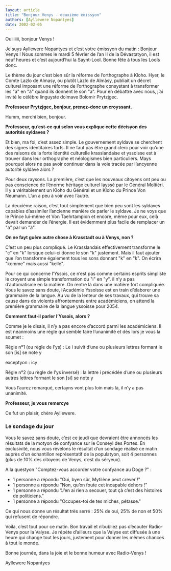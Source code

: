 ```yaml
---
layout: article
title: "Bonjour Venys - deuxième émissyon"
authors: [Ayllewere Nopantyes]
date: 2002-02-05
---
```


Ouiiiiiii, bonjour Venys !

Je suys Ayllewere Nopantyes et c’est votre émissyon du matin : Bonjour Venys ! Nous sommes le mardi 5 février de l’an II de la Dévastatyon, il est neuf heures et c’est aujourd’hui la Saynt-Lool. Bonne fête à tous les Lools donc.

Le thème du jour c’est bien sûr la réforme de l’orthographe à Kloho. Hyer, le Comte Lazlo de Almasy, ou plutôt Làzlo de Almàsy, publiait un décret culturel imposant une réforme de l’orthographe consystant à transformer les "a" en "à" quand ils donnent le son "a". Pour en débattre avec nous, j’ai invité le célèbre linguyste dolmave Bolomir Prytzjgec.

**Professeur Prytzjgec, bonjour, prenez-donc un croyssant.**

Humm, merchi bien, bonjour.

**Professeur, qu’est-ce qui selon vous explique cette décisyon des autorités syldaves ?**

Et bien, ma foi, c’est assez simple. Le gouvernement syldave se cherchent des signes identitaires forts. Il ne faut pas être grand clerc pour voir qu’une des raisons de la forte identité culturelle krasslandaise et yssoisse est à trouver dans leur orthographe et néologismes bien particuliers. Mays pourquoi alors ne pas avoir continuer dans la voie tracée par l’ancyenne autorité syldave alors ?

Pour deux raysons. La première, c’est que les nouveaux citoyens ont peu ou pas conscience de l’énorme héritage culturel layssé par le Général Moltiéri. Il y a véritablement un Kloho du Général et un Kloho du Prince Von Neumann. L’un a peu à voir avec l’autre.

La deuxième raison, c’est tout simplement que bien peu sont les syldaves capables d’assimiler l’ancienne manière de parler le syldave. Je ne voys que le Prince lui-même et Von Taehrtampion et encore, même pour eux, celà devait demander de l’énergie. Il est évidemment plus facile de remplacer un "a" par un "à".

**On ne fayt guère autre chose à Krasstadt ou à Venys, non ?**

C’est un peu plus compliqué. Le Krasslandais effectivement transforme le "c" en "k" lorsque celui-ci donne le son "k" justement. Mais il faut ajouter que l’on transforme également tous les sons donnant "k" en "k". On écrira "komme" mais aussi "kelle".

Pour ce qui concerne l’Yssois, ce n’est pas comme certains esprits simpliste le croyent une simple transformation du "i" en "y". il n’y a pas d’automatisme en la matière. On rentre là dans une matière fort compliquée. Vous le savez sans doute, l’Académie Yssoisse est en train d’élaborer une grammaire de la langue. Au vu de la lenteur de ses travaux, qui trouve sa cause dans de violents affrontements entre académiciens, on attend la première grammaire de la langue yssoisse pour 2054.

**Comment faut-il parler l’Yssois, alors ?**

Comme je le disais, il n’y a pas encore d’accord parmi les académiciens. Il est néanmoins une règle qui semble faire l’unanimité et dès lors je vous la soumet :

Règle n°1 (ou règle de l’ys) : Le i suivit d’une ou plusieurs lettres formant le son [is] se note y

exceptyon : icy

Règle n°2 (ou règle de l’ys inversé) : la lettre i précédée d’une ou plusieurs autres lettres formant le son [si] se note y

Vous l’aurez remarqué, certayns vont plus loin mais là, il n’y a pas unanimité.

**Professeur, je vous remercye**

Ce fut un plaisir, chère Ayllewere.

### Le sondage du jour

Vous le savez sans doute, c’est ce jeudi que devraient être annoncés les résultats de la motyon de confyance sur le Conseyl des Portes. En exclusivité, nous vous révélons le résultat d’un sondage réalisé ce matin auprès d’un échantillon représentatif de la populatyon, soit 4 personnes (plus de 10% des citoyens de Venys, c’est du séryeux).

A la questyon "Comptez-vous accorder votre confyance au Doge ?" :

-  1 personne a répondu "Oui, byen sûr, Mytilène peut crever !"
-  1 personne a répondu "Non, qu’on foute cet incapable dehors !"
-  1 personne a répondu "J’en ai rien a secouer, tout çà c’est des histoires de politiciens."
-  1 personne a répondu "Occupes-toi de tes miches, pétasse."

Ce qui nous donne un résultat très serré : 25% de oui, 25% de non et 50% qui refusent de répondre.

Voilà, c’est tout pour ce matin. Bon travail et n’oubliez pas d’écouter Radio-Venys pour la Valyse. Je répète d’ailleurs que la Valyse est diffusée à une heure qui change tout les jours, justement pour donner les mêmes chances à tout le monde.

Bonne journée, dans la joie et le bonne humeur avec Radio-Venys !

Ayllewere Nopantyes